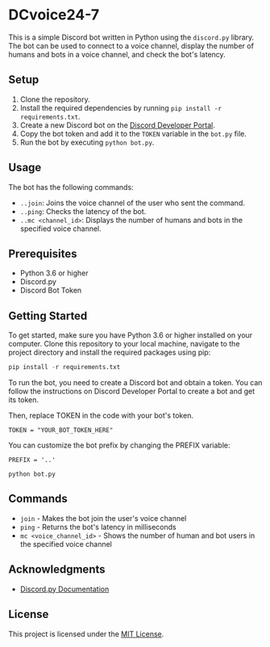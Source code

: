 # DCvoice24-7

This is a simple Discord bot written in Python using the `discord.py` library. The bot can be used to connect to a voice channel, display the number of humans and bots in a voice channel, and check the bot's latency.

## Setup

1. Clone the repository.
2. Install the required dependencies by running `pip install -r requirements.txt`.
3. Create a new Discord bot on the [Discord Developer Portal](https://discord.com/developers/applications).
4. Copy the bot token and add it to the `TOKEN` variable in the `bot.py` file.
5. Run the bot by executing `python bot.py`.

## Usage

The bot has the following commands:

- `..join`: Joins the voice channel of the user who sent the command.
- `..ping`: Checks the latency of the bot.
- `..mc <channel_id>`: Displays the number of humans and bots in the specified voice channel.









## Prerequisites

- Python 3.6 or higher
- Discord.py
- Discord Bot Token

## Getting Started

To get started, make sure you have Python 3.6 or higher installed on your computer. Clone this repository to your local machine, navigate to the project directory and install the required packages using pip:

```py
pip install -r requirements.txt
```
To run the bot, you need to create a Discord bot and obtain a token. You can follow the instructions on Discord Developer Portal to create a bot and get its token.

Then, replace TOKEN in the code with your bot's token.


```
TOKEN = "YOUR_BOT_TOKEN_HERE"
```
You can customize the bot prefix by changing the PREFIX variable:

```
PREFIX = '..'
```

```
python bot.py
```

## Commands

- `join` - Makes the bot join the user's voice channel
- `ping` - Returns the bot's latency in milliseconds
- `mc <voice_channel_id>` - Shows the number of human and bot users in the specified voice channel

## Acknowledgments
- [Discord.py Documentation](https://discordpy.readthedocs.io/en/stable/)

## License

This project is licensed under the [MIT License](https://opensource.org/license/mit/).
